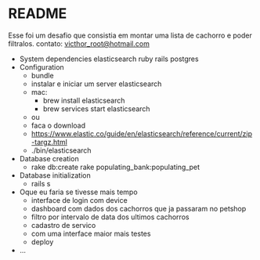 # README
Esse foi um desafio que consistia em montar uma lista de cachorro e poder filtralos.
contato: victhor_root@hotmail.com

* System dependencies
  elasticsearch
  ruby
  rails
  postgres
* Configuration
  - bundle
  - instalar e iniciar um server elasticsearch
  - mac:
    - brew install elasticsearch
    - brew services start elasticsearch
  - ou
  - faca o download
  - https://www.elastic.co/guide/en/elasticsearch/reference/current/zip-targz.html
  - ./bin/elasticsearch
* Database creation
  - rake db:create rake populating_bank:populating_pet
* Database initialization
  - rails s
* Oque eu faria se tivesse mais tempo
  - interface de login com device
  - dashboard com dados dos cachorros que ja passaram no petshop
  - filtro por intervalo de data dos ultimos cachorros
  - cadastro de servico
  - com uma interface maior mais testes
  - deploy
* ...
